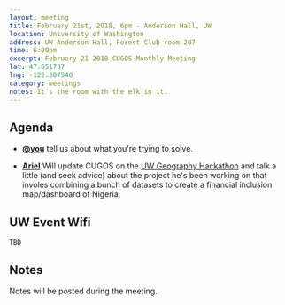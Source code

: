 ```yaml
---
layout: meeting
title: February 21st, 2018, 6pm - Anderson Hall, UW
location: University of Washington
address: UW Anderson Hall, Forest Club room 207
time: 6:00pm
excerpt: February 21 2018 CUGOS Monthly Meeting
lat: 47.651737
lng: -122.307540
category: meetings
notes: It's the room with the elk in it.
---
```



## Agenda
- **[@you](http://cugos.org/people/)** tell us about what you're trying to solve.

- **[Ariel](https://github.com/akadouri)** Will update CUGOS on the [UW Geography Hackathon](https://maphacks.github.io/) and talk a little (and seek advice) about the project he's been working on that involes combining a bunch of datasets to create a financial inclusion map/dashboard of Nigeria. 

## UW Event Wifi

```
TBD
```

## Notes

Notes will be posted during the meeting.
